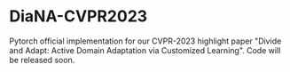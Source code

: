 # DiaNA-CVPR2023
Pytorch official implementation for our CVPR-2023 highlight paper "Divide and Adapt: Active Domain Adaptation via Customized Learning". Code will be released soon.
